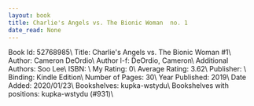 ```yaml
---
layout: book
title: Charlie's Angels vs. The Bionic Woman  no. 1
date_read: None
---
```


Book Id: 52768985\ 
Title: Charlie's Angels vs. The Bionic Woman #1\ 
Author: Cameron DeOrdio\ 
Author l-f: DeOrdio, Cameron\ 
Additional Authors: Soo Lee\ 
ISBN: \ 
My Rating: 0\ 
Average Rating: 3.62\ 
Publisher: \ 
Binding: Kindle Edition\ 
Number of Pages: 30\ 
Year Published: 2019\ 
Date Added: 2020/01/23\ 
Bookshelves: kupka-wstydu\ 
Bookshelves with positions: kupka-wstydu (#931)\ 


